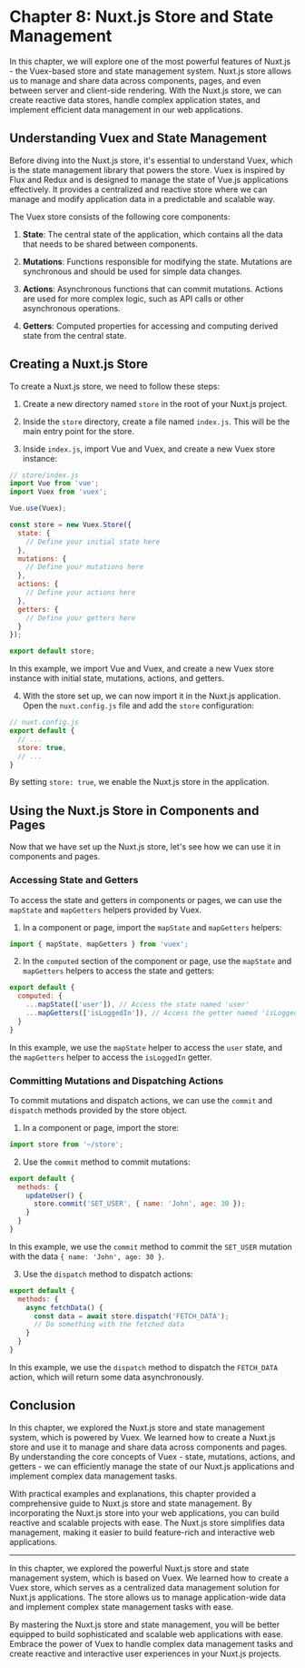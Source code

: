 # Chapter 8: Nuxt.js Store and State Management

In this chapter, we will explore one of the most powerful features of Nuxt.js - the Vuex-based store and state management system. Nuxt.js store allows us to manage and share data across components, pages, and even between server and client-side rendering. With the Nuxt.js store, we can create reactive data stores, handle complex application states, and implement efficient data management in our web applications.

## Understanding Vuex and State Management

Before diving into the Nuxt.js store, it's essential to understand Vuex, which is the state management library that powers the store. Vuex is inspired by Flux and Redux and is designed to manage the state of Vue.js applications effectively. It provides a centralized and reactive store where we can manage and modify application data in a predictable and scalable way.

The Vuex store consists of the following core components:

1. **State**: The central state of the application, which contains all the data that needs to be shared between components.

2. **Mutations**: Functions responsible for modifying the state. Mutations are synchronous and should be used for simple data changes.

3. **Actions**: Asynchronous functions that can commit mutations. Actions are used for more complex logic, such as API calls or other asynchronous operations.

4. **Getters**: Computed properties for accessing and computing derived state from the central state.

## Creating a Nuxt.js Store

To create a Nuxt.js store, we need to follow these steps:

1. Create a new directory named `store` in the root of your Nuxt.js project.

2. Inside the `store` directory, create a file named `index.js`. This will be the main entry point for the store.

3. Inside `index.js`, import Vue and Vuex, and create a new Vuex store instance:

```javascript
// store/index.js
import Vue from 'vue';
import Vuex from 'vuex';

Vue.use(Vuex);

const store = new Vuex.Store({
  state: {
    // Define your initial state here
  },
  mutations: {
    // Define your mutations here
  },
  actions: {
    // Define your actions here
  },
  getters: {
    // Define your getters here
  }
});

export default store;
```

In this example, we import Vue and Vuex, and create a new Vuex store instance with initial state, mutations, actions, and getters.

4. With the store set up, we can now import it in the Nuxt.js application. Open the `nuxt.config.js` file and add the `store` configuration:

```javascript
// nuxt.config.js
export default {
  // ...
  store: true,
  // ...
}
```

By setting `store: true`, we enable the Nuxt.js store in the application.

## Using the Nuxt.js Store in Components and Pages

Now that we have set up the Nuxt.js store, let's see how we can use it in components and pages.

### Accessing State and Getters

To access the state and getters in components or pages, we can use the `mapState` and `mapGetters` helpers provided by Vuex.

1. In a component or page, import the `mapState` and `mapGetters` helpers:

```javascript
import { mapState, mapGetters } from 'vuex';
```

2. In the `computed` section of the component or page, use the `mapState` and `mapGetters` helpers to access the state and getters:

```javascript
export default {
  computed: {
    ...mapState(['user']), // Access the state named 'user'
    ...mapGetters(['isLoggedIn']), // Access the getter named 'isLoggedIn'
  }
}
```

In this example, we use the `mapState` helper to access the `user` state, and the `mapGetters` helper to access the `isLoggedIn` getter.

### Committing Mutations and Dispatching Actions

To commit mutations and dispatch actions, we can use the `commit` and `dispatch` methods provided by the store object.

1. In a component or page, import the store:

```javascript
import store from '~/store';
```

2. Use the `commit` method to commit mutations:

```javascript
export default {
  methods: {
    updateUser() {
      store.commit('SET_USER', { name: 'John', age: 30 });
    }
  }
}
```

In this example, we use the `commit` method to commit the `SET_USER` mutation with the data `{ name: 'John', age: 30 }`.

3. Use the `dispatch` method to dispatch actions:

```javascript
export default {
  methods: {
    async fetchData() {
      const data = await store.dispatch('FETCH_DATA');
      // Do something with the fetched data
    }
  }
}
```

In this example, we use the `dispatch` method to dispatch the `FETCH_DATA` action, which will return some data asynchronously.

## Conclusion

In this chapter, we explored the Nuxt.js store and state management system, which is powered by Vuex. We learned how to create a Nuxt.js store and use it to manage and share data across components and pages. By understanding the core concepts of Vuex - state, mutations, actions, and getters - we can efficiently manage the state of our Nuxt.js applications and implement complex data management tasks.

With practical examples and explanations, this chapter provided a comprehensive guide to Nuxt.js store and state management. By incorporating the Nuxt.js store into your web applications, you can build reactive and scalable projects with ease. The Nuxt.js store simplifies data management, making it easier to build feature-rich and interactive web applications.

---
In this chapter, we explored the powerful Nuxt.js store and state management system, which is based on Vuex. We learned how to create a Vuex store, which serves as a centralized data management solution for Nuxt.js applications. The store allows us to manage application-wide data and implement complex state management tasks with ease.

By mastering the Nuxt.js store and state management, you will be better equipped to build sophisticated and scalable web applications with ease. Embrace the power of Vuex to handle complex data management tasks and create reactive and interactive user experiences in your Nuxt.js projects.